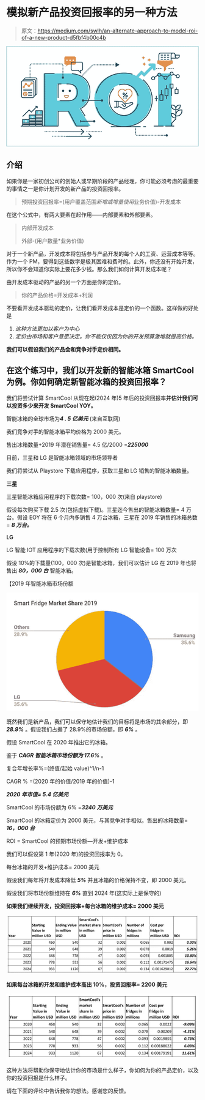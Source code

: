 # 模拟新产品投资回报率的另一种方法

> 原文：<https://medium.com/swlh/an-alternate-approach-to-model-roi-of-a-new-product-d5fbf4b00c4b>

![](img/c27ad0a2016c054a9fa16db78b71e853.png)

## 介绍

如果你是一家初创公司的创始人或早期阶段的产品经理，你可能必须考虑的最重要的事情之一是你计划开发的新产品的投资回报率。

> 预期投资回报率=(用户覆盖范围*新增或增量使用*业务价值)-开发成本

在这个公式中，有两大要素在起作用——内部要素和外部要素。

> 内部开发成本
> 
> 外部-(用户数量*业务价值)

对于一个新产品，开发成本将包括参与产品开发的每个人的工资、运营成本等等。作为一个 PM，要得到这些数字是极其困难和费时的。此外，你还没有开始开发，所以你不会知道你实际上要花多少钱。那么我们如何计算开发成本呢？

由开发成本驱动的产品的另一个方面是你的定价。

> 你的产品价格=开发成本+利润

不要看开发成本驱动的定价，让我们看开发成本是定价的一个函数。这样做的好处是

1.  *这种方法更加以客户为中心*
2.  *定价由市场和客户意愿决定。你不能仅仅因为你的开发预算激增就提高价格。*

**我们可以假设我们的产品会和竞争对手定价相同。**

## 在这个练习中，我们以开发新的智能冰箱 SmartCool 为例。你如何确定新智能冰箱的投资回报率？

我们将尝试计算 SmartCool 从现在起(2024 年)5 年后的投资回报率**并估计我们可以投资多少来开发 SmartCool YOY。**

智能冰箱的全球市场为***4 . 5 亿美元*** (来自互联网)

我们竞争对手的智能冰箱平均价格为 2000 美元。

售出冰箱数量+2019 年潜在销售量= 4.5 亿/2000 =***225000***

目前，三星和 LG 是智能冰箱领域的市场领导者

我们将尝试从 Playstore 下载应用程序，获取三星和 LG 销售的智能冰箱数量。

**三星**

三星智能冰箱应用程序的下载次数= 100，000 次(来自 playstore)

假设每次购买下载 2.5 次(包括虚拟下载)。三星迄今售出的智能冰箱数量= 4 万台。假设 EOY 将在 6 个月内多销售 4 万台冰箱，三星在 2019 年销售的冰箱总数= ***8 万台。***

**LG**

LG 智能 IOT 应用程序的下载次数(用于控制所有 LG 智能设备= 100 万次

假设 10%的下载量(100，000 次)是智能冰箱，我们可以估计 LG 在 2019 年也将售出 ***80，000 台*** 智能冰箱。

【2019 年智能冰箱市场份额

![](img/2fb76a525d98e0fa93e8ce8b27870fd0.png)

既然我们是新产品，我们可以保守地估计我们的目标将是市场的其余部分，即 ***28.9%*** 。假设我们占据了 28.9%的市场份额，即 ***6%*** 。

假设 SmartCool 在 2020 年推出它的冰箱。

鉴于 ***CAGR 智能冰箱市场份额为 17.6%*** 。

复合年增长率%=(终值/起始 value)^1/n-1

CAGR % =(2020 年的价值/2019 年的价值)-1

***2020 年市值= 5.4 亿美元***

SmartCool 的市场份额为 6% =***3240 万美元***

SmartCool 的冰箱定价为 2000 美元，与其竞争对手相似。售出的冰箱数量= ***16，000 台***

ROI = SmartCool 的预期市场份额—开发+维护成本

我们可以假设第 1 年(2020 年)的投资回报率为 0。

每台冰箱的开发+维护成本= 2000 美元

假设我们每年将开发成本降低 ***5%*** 并且冰箱的价格保持不变，即 2000 美元。

假设我们将市场份额维持在 ***6%*** 直到 2024 年(这实际上是保守的)

**如果我们继续开发，投资回报率+每台冰箱的维护成本= 2000 美元**

![](img/fdc58c923e23d8d7cf305b502177c14c.png)

**如果每台冰箱的开发和维护成本高出 10%，投资回报率= 2200 美元**

![](img/b87c687922bf950b4b95036bd59ad5ac.png)

这种方法将帮助你保守地估计你的市场是什么样子，你如何为你的产品定价，以及你的投资回报是什么样子。

请在下面的评论中告诉我你的想法。感谢您的反馈。